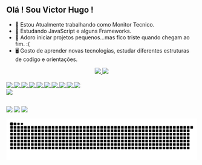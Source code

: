 ## Olá ! Sou Victor Hugo !


- 🔭 Estou Atualmente trabalhando como Monitor Tecnico.
- 🌱 Estudando JavaScript e alguns Frameworks.
- 🌟 Adoro iniciar projetos pequenos...mas fico triste quando chegam ao fim. :(
- 🖥  Gosto de aprender novas tecnologias, estudar diferentes estruturas de codigo e orientações. 

<div align="center">
  <a href="https://github.com/victorHMR">
  <img height="180em" src="https://github-readme-stats.vercel.app/api?username=victorHMR&show_icons=true&theme=synthwave&include_all_commits=true&count_private=true"/>
  <img height="180em" src="https://github-readme-stats.vercel.app/api/top-langs/?username=victorHMR&layout=compact&langs_count=7&theme=synthwave "/>
</div>
  
  <div style="display: inline_block"><br>
  <img align="center" height="30"  src="https://img.shields.io/badge/HTML5-E34F26?style=for-the-badge&logo=html5&logoColor=white">
  <img align="center" height="30"  src="https://img.shields.io/badge/CSS3-1572B6?style=for-the-badge&logo=css3&logoColor=white">
  <img align="center" height="30"  src="https://img.shields.io/badge/JavaScript-F7DF1E?style=for-the-badge&logo=javascript&logoColor=black">
  <img align="center" height="30"  src="https://img.shields.io/badge/jQuery-0769AD?style=for-the-badge&logo=jquery&logoColor=white">
  <img align="center" height="30"  src="https://img.shields.io/badge/Node.js-43853D?style=for-the-badge&logo=node.js&logoColor=white">
  <img align="center" height="30"  src="https://img.shields.io/badge/C%23-239120?style=for-the-badge&logo=c-sharp&logoColor=white">
  <img align="center" height="30"  src="https://img.shields.io/badge/.NET-5C2D91?style=for-the-badge&logo=.net&logoColor=white">
  <img align="center" height="30"  src="https://img.shields.io/badge/MySQL-00000F?style=for-the-badge&logo=mysql&logoColor=white">
  <img align="center" height="30"  src="https://img.shields.io/badge/PHP-777BB4?style=for-the-badge&logo=php&logoColor=white">
  <img align="center" height="30"  src="https://img.shields.io/badge/Python-3776AB?style=for-the-badge&logo=python&logoColor=white">
    <br>
  <img align="center" height="30"  src="https://img.shields.io/badge/Amazon_AWS-232F3E?style=for-the-badge&logo=amazon-aws&logoColor=white">


  <!---  
  <img align="right" height="150" style="border-radius:50px;" src="">
-->
    
</div>
  
  ##
 
<div> 
  <a href="https://instagram.com/izumi.vh" target="_blank"><img src="https://img.shields.io/badge/-Instagram-%23E4405F?style=for-the-badge&logo=instagram&logoColor=white" target="_blank"></a>
  <a href = "mailto:contatovictorhmr@gmail.com"><img src="https://img.shields.io/badge/-Gmail-%23333?style=for-the-badge&logo=gmail&logoColor=white" target="_blank"></a>
  <a href="https://www.linkedin.com/in/victorhmr/" target="_blank"><img src="https://img.shields.io/badge/-LinkedIn-%230077B5?style=for-the-badge&logo=linkedin&logoColor=white" target="_blank"></a> 
 
  ![Snake animation](https://github.com/victorHMR/victorHMR/blob/output/github-contribution-grid-snake.svg)
 
</div>
